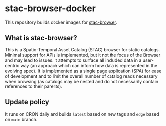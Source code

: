 # stac-browser-docker

This repository builds docker images for [stac-browser](https://github.com/radiantearth/stac-browser/).

## What is stac-browser?
This is a Spatio-Temporal Asset Catalog (STAC) browser for static catalogs. Minimal support for APIs is implemented, but it not the focus of the Browser and may lead to issues. It attempts to surface all included data in a user-centric way (an approach which can inform how data is represented in the evolving spec). It is implemented as a single page application (SPA) for ease of development and to limit the overall number of catalog reads necessary when browsing (as catalogs may be nested and do not necessarily contain references to their parents).

## Update policy
It runs on CRON daily and builds `latest` based on new tags and `edge` based on `main` branch.